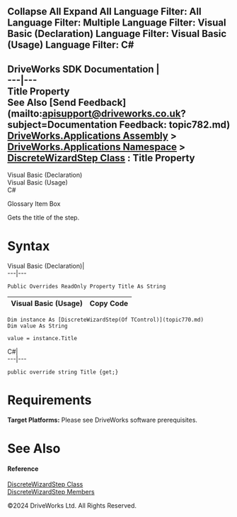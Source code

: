        

 Collapse All Expand All  Language Filter: All  Language Filter: Multiple  Language Filter: Visual Basic (Declaration) Language Filter: Visual Basic (Usage) Language Filter: C#  
---  
DriveWorks SDK Documentation  |   
---|---  
Title Property   
See Also [Send Feedback](mailto:apisupport@driveworks.co.uk?subject=Documentation Feedback: topic782.md)  
[DriveWorks.Applications Assembly](topic13.md) > [DriveWorks.Applications Namespace](topic16.md) > [DiscreteWizardStep<TControl> Class](topic770.md) : Title Property  
---  
  
Visual Basic (Declaration)    
Visual Basic (Usage)    
C# 

Glossary Item Box

Gets the title of the step. 

# Syntax

Visual Basic (Declaration)|   
---|---  
      
    
    Public Overrides ReadOnly Property Title As String  
  
Visual Basic (Usage)| Copy Code  
---|---  
      
    
    Dim instance As [DiscreteWizardStep(Of TControl)](topic770.md)
    Dim value As String
     
    value = instance.Title  
  
C#|   
---|---  
      
    
    public override string Title {get;}  
  
# Requirements

**Target Platforms:** Please see DriveWorks software prerequisites.

# See Also

#### Reference

[DiscreteWizardStep<TControl> Class](topic770.md)   
[DiscreteWizardStep<TControl> Members](topic771.md)

©2024 DriveWorks Ltd. All Rights Reserved.
